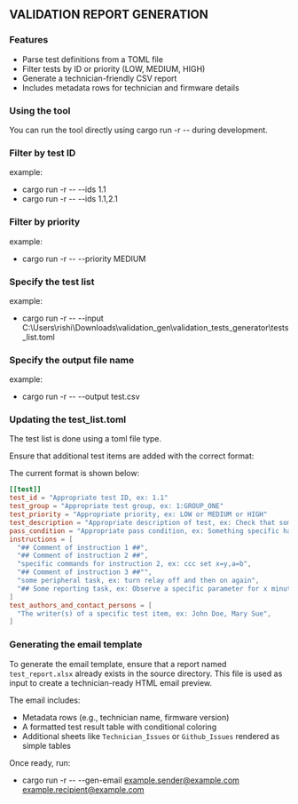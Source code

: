 ## VALIDATION REPORT GENERATION

### Features
- Parse test definitions from a TOML file
- Filter tests by ID or priority (LOW, MEDIUM, HIGH)
- Generate a technician-friendly CSV report
- Includes metadata rows for technician and firmware details

### Using the tool
You can run the tool directly using cargo run -r -- during development.

### Filter by test ID

example:
- cargo run -r -- --ids 1.1
- cargo run -r -- --ids 1.1,2.1

### Filter by priority

example:
- cargo run -r -- --priority MEDIUM

### Specify the test list

example:
- cargo run -r -- --input C:\Users\rishi\Downloads\validation_gen\validation_tests_generator\tests_list.toml

### Specify the output file name

example:
- cargo run -r -- --output test.csv


### Updating the test_list.toml
The test list is done using a toml file type.

Ensure that additional test items are added with the correct format:

The current format is shown below:

``` toml
[[test]]
test_id = "Appropriate test ID, ex: 1.1"
test_group = "Appropriate test group, ex: 1:GROUP_ONE"
test_priority = "Appropriate priority, ex: LOW or MEDIUM or HIGH"
test_description = "Appropriate description of test, ex: Check that something specific happens when something is done"
pass_condition = "Appropriate pass condition, ex: Something specific happens or does not happen"
instructions = [
  "## Comment of instruction 1 ##",
  "## Comment of instruction 2 ##",
  "specific commands for instruction 2, ex: ccc set x=y,a=b",
  "## Comment of instruction 3 ##"",
  "some peripheral task, ex: turn relay off and then on again",
  "## Some reporting task, ex: Observe a specific parameter for x minutes ##"
]
test_authors_and_contact_persons = [
  "The writer(s) of a specific test item, ex: John Doe, Mary Sue",
]
```

### Generating the email template

To generate the email template, ensure that a report named `test_report.xlsx` already exists in the source directory. This file is used as input to create a technician-ready HTML email preview.

The email includes:
- Metadata rows (e.g., technician name, firmware version)
- A formatted test result table with conditional coloring
- Additional sheets like `Technician_Issues` or `Github_Issues` rendered as simple tables

Once ready, run:

- cargo run -r -- --gen-email example.sender@example.com example.recipient@example.com
